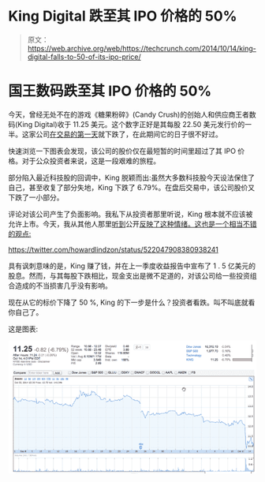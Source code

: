 # King Digital 跌至其 IPO 价格的 50% 

> 原文：<https://web.archive.org/web/https://techcrunch.com/2014/10/14/king-digital-falls-to-50-of-its-ipo-price/>

# 国王数码跌至其 IPO 价格的 50%

今天，曾经无处不在的游戏《糖果粉碎》(Candy Crush)的创始人和供应商王者数码(King Digital)收于 11.25 美元。这个数字正好是其每股 22.50 美元发行价的一半。这家公司[在交易的第一天](https://web.archive.org/web/20230203205758/https://techcrunch.com/2014/03/26/king-ipo-2/)就下跌了，在此期间它的日子很不好过。

快速浏览一下图表会发现，该公司的股价仅在最短暂的时间里超过了其 IPO 价格。对于公众投资者来说，这是一段艰难的旅程。

部分陷入最近科技股的回调中，King 脱颖而出:虽然大多数科技股今天设法保住了自己，甚至收复了部分失地，King 下跌了 6.79%。在盘后交易中，该公司股价又下跌了一小部分。

评论对该公司产生了负面影响。我私下从投资者那里听说，King 根本就不应该被允许上市。今天，我从其他人那里[听到](https://web.archive.org/web/20230203205758/https://twitter.com/alex/status/522113899126988800)公开[反映了这种情绪。这也是一个相当不错的观点:](https://web.archive.org/web/20230203205758/https://twitter.com/rpmcb/status/522114289159532544)

https://twitter.com/howardlindzon/status/522047908380938241

具有讽刺意味的是，King 赚了钱，并在上一季度收益报告中宣布了 1 . 5 亿美元的股息。然而，与其每股下跌相比，现金支出是微不足道的，对该公司给一些投资组合造成的不当损害几乎没有影响。

现在从它的标价下降了 50 %, King 的下一步是什么？投资者看跌。叫不叫底就看你自己了。

这是图表:

![Screen Shot 2014-10-14 at 1.32.16 PM](img/44c9095982b919b089975e38ac2e9f67.png)